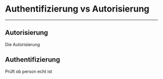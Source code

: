 # Authentifizierung vs Autorisierung
 ---
## Autorisierung

Die Autorisierung 


## Authentifizierung

Prüft ob person echt ist



